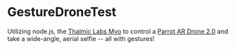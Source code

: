 # GestureDroneTest
Utilizing node.js, the [Thalmic Labs Myo](https://www.thalmic.com/en/myo/) to control a [Parrot AR Drone 2.0](http://ardrone2.parrot.com/) and take a wide-angle, aerial selfie -- all with gestures!
